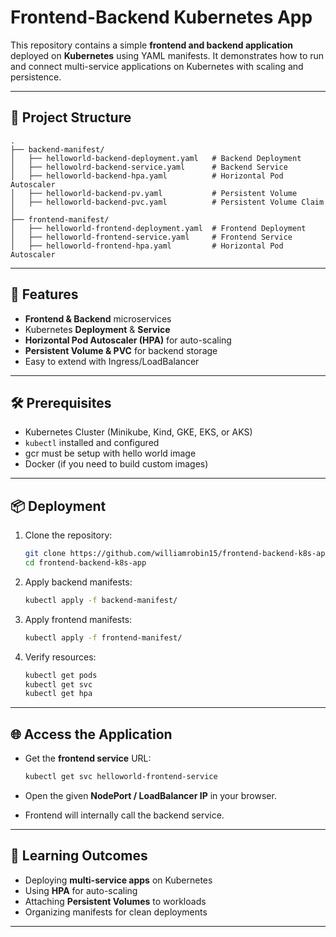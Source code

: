 # Frontend-Backend Kubernetes App

This repository contains a simple **frontend and backend application** deployed on **Kubernetes** using YAML manifests.
It demonstrates how to run and connect multi-service applications on Kubernetes with scaling and persistence.

---

## 📂 Project Structure

```
.
├── backend-manifest/
│   ├── helloworld-backend-deployment.yaml   # Backend Deployment
│   ├── hellowolrd-backend-service.yaml      # Backend Service
│   ├── helloworld-backend-hpa.yaml          # Horizontal Pod Autoscaler
│   ├── helloworld-backend-pv.yaml           # Persistent Volume
│   ├── helloworld-backend-pvc.yaml          # Persistent Volume Claim
│
├── frontend-manifest/
│   ├── helloworld-frontend-deployment.yaml  # Frontend Deployment
│   ├── helloworld-frontend-service.yaml     # Frontend Service
│   ├── helloworld-frontend-hpa.yaml         # Horizontal Pod Autoscaler
```

---

## 🚀 Features

* **Frontend & Backend** microservices
* Kubernetes **Deployment** & **Service**
* **Horizontal Pod Autoscaler (HPA)** for auto-scaling
* **Persistent Volume & PVC** for backend storage
* Easy to extend with Ingress/LoadBalancer

---

## 🛠️ Prerequisites

* Kubernetes Cluster (Minikube, Kind, GKE, EKS, or AKS)
* `kubectl` installed and configured
* gcr must be setup with hello world image
* Docker (if you need to build custom images)

---

## 📦 Deployment

1. Clone the repository:

   ```bash
   git clone https://github.com/williamrobin15/frontend-backend-k8s-app.git
   cd frontend-backend-k8s-app
   ```

2. Apply backend manifests:

   ```bash
   kubectl apply -f backend-manifest/
   ```

3. Apply frontend manifests:

   ```bash
   kubectl apply -f frontend-manifest/
   ```

4. Verify resources:

   ```bash
   kubectl get pods
   kubectl get svc
   kubectl get hpa
   ```

---

## 🌐 Access the Application

* Get the **frontend service** URL:

  ```bash
  kubectl get svc helloworld-frontend-service
  ```
* Open the given **NodePort / LoadBalancer IP** in your browser.
* Frontend will internally call the backend service.

---

## 📖 Learning Outcomes

* Deploying **multi-service apps** on Kubernetes
* Using **HPA** for auto-scaling
* Attaching **Persistent Volumes** to workloads
* Organizing manifests for clean deployments

---

